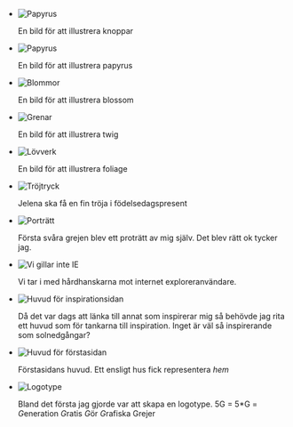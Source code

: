  * ![Papyrus](a/../images/bud.svg)
 
   En bild för att illustrera knoppar

* ![Papyrus](a/../images/papyrus.svg)
 
   En bild för att illustrera papyrus

 * ![Blommor](a/../images/blossom.svg)
 
   En bild för att illustrera blossom

 * ![Grenar](a/../images/twig.svg)
 
   En bild för att illustrera twig

 * ![Lövverk](a/../images/foliage.svg)
   
   En bild för att illustrera foliage   

 * ![Tröjtryck](a/../images/sweater.svg)
   
   Jelena ska få en fin tröja i födelsedagspresent

 * ![Porträtt](a/../images/portrait.svg)
   
   Första svåra grejen blev ett proträtt av mig själv. Det blev rätt ok tycker jag.

 * ![Vi gillar inte IE](a/../images/wrongbrowser.svg)
   
   Vi tar i med hårdhanskarna mot internet exploreranvändare.
 
 * ![Huvud för inspirationsidan](a/../images/inspiration.svg)
 
   Då det var dags att länka till annat som inspirerar mig så behövde jag rita ett huvud som för tankarna till inspiration. Inget är väl så inspirerande som solnedgångar?
  
 * ![Huvud för förstasidan](a/../images/home.svg)
 
   Förstasidans huvud. Ett ensligt hus fick representera *hem*

 * ![Logotype](a/../images/logo.svg)
   
   Bland det första jag gjorde var att skapa en logotype. 5G = 5\*G = 
   *G*eneration *G*ratis *G*ör *G*rafiska Grejer
